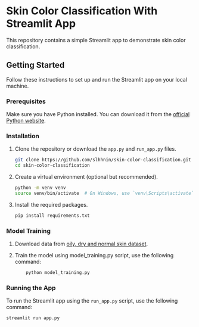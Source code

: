 # Skin Color Classification With Streamlit App

This repository contains a simple Streamlit app to demonstrate skin color classification.

## Getting Started

Follow these instructions to set up and run the Streamlit app on your local machine.

### Prerequisites

Make sure you have Python installed. You can download it from the [official Python website](https://www.python.org/).

### Installation

1. Clone the repository or download the `app.py` and `run_app.py` files.

    ```sh
    git clone https://github.com/slhhnin/skin-color-classification.git
    cd skin-color-classification
    ```

2. Create a virtual environment (optional but recommended).

    ```sh
    python -m venv venv
    source venv/bin/activate  # On Windows, use `venv\Scripts\activate`
    ```

3. Install the required packages.

    ```sh
    pip install requirements.txt
    ```

### Model Training 
1. Download data from [oily, dry and normal skin dataset](https://www.kaggle.com/datasets/shakyadissanayake/oily-dry-and-normal-skin-types-dataset).

2. Train the model using model_training.py script, use the following command:
   ```sh
       python model_training.py
   ```
### Running the App 

To run the Streamlit app using the `run_app.py` script, use the following command:

```sh
streamlit run app.py
